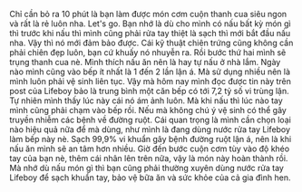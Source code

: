 Chỉ cần bỏ ra 10 phút là bạn làm được món cơm cuộn thanh cua siêu ngon và rất là rẻ luôn nha. Let's go. Bạn nhớ là dù cho mình có nấu bất kỳ món gì thì trước khi nấu thì mình cũng phải rửa tay thiệt là sạch thì mới bắt đầu nấu nha. Vậy thì nó mới đảm bảo được. Cái kỹ thuật chiên trứng cũng không cần phải chiên đẹp luôn, bạn cứ khuấy nó nhuyễn ra. Rồi bước thứ hai mình sẽ trụng thanh cua nè. Mình thích nấu ăn nên là hay tự nấu ở nhà lắm. Ngày nào mình cũng vào bếp ít nhất là 1 đến 2 lần lận á. Mà sử dụng nhiều nên là mình luôn phải vệ sinh liên tục. Vậy mà hôm nay mình đọc được tin này trên post của Lifeboy bảo là trung bình một căn bếp có tới 7,2 tỷ số vi trùng lận. Tự nhiên mình thấy lúc này cái nó ám ảnh luôn. Mà khi nấu thì lúc nào tay mình cũng phải chạm vào bếp rồi. Nếu mà không chú ý vệ sinh có thể gây truyền nhiễm các bệnh về đường ruột. Cái quan trọng là mình cần chọn loại nào hiệu quả nữa để mà dùng, như mình là đang dùng nước rửa tay Lifeboy làm bếp này nè. Sạch 99,9% vi khuẩn gây bệnh đường ruột lận á, nên là khi nấu ăn mình sẽ an tâm hơn nhiều. Giờ đến bước cuộn cơm tùy vào độ khéo tay của bạn nè, thêm cái nhân lên trên nữa, vậy là món này hoàn thành rồi. Mà nhớ dù nấu món gì thì bạn cũng phải thường xuyên dùng nước rửa tay Lifeboy để sạch khuẩn tay, bảo vệ bữa ăn và sức khỏe của cả gia đình hen.